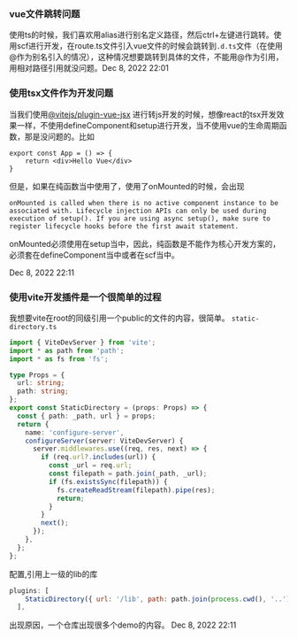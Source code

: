### vue文件跳转问题

使用ts的时候，我们喜欢用alias进行别名定义路径，然后ctrl+左键进行跳转。使用scf进行开发，在route.ts文件引入vue文件的时候会跳转到`.d.ts`文件（在使用@作为别名引入的情况），这种情况想要跳转到具体的文件，不能用@作为引用，用相对路径引用就没问题。Dec 8, 2022 22:01

### 使用tsx文件作为开发问题

当我们使用[@vitejs/plugin-vue-jsx](https://github.com/vitejs/vite/tree/main/packages/plugin-vue-jsx) 进行转js开发的时候，想像react的tsx开发效果一样，不使用defineComponent和setup进行开发，当不使用vue的生命周期函数，那是没问题的。比如
```vue
export const App = () => {
	return <div>Hello Vue</div>
}
```
但是，如果在纯函数当中使用了，使用了onMounted的时候，会出现
```
onMounted is called when there is no active component instance to be associated with. Lifecycle injection APIs can only be used during execution of setup(). If you are using async setup(), make sure to register lifecycle hooks before the first await statement.
```
onMounted必须使用在setup当中，因此，纯函数是不能作为核心开发方案的，必须套在defineComponent当中或者在scf当中。

Dec 8, 2022 22:11


### 使用vite开发插件是一个很简单的过程
我想要vite在root的同级引用一个public的文件的内容，很简单。
`static-directory.ts`
```ts
import { ViteDevServer } from 'vite';
import * as path from 'path';
import * as fs from 'fs';

type Props = {
  url: string;
  path: string;
};
export const StaticDirectory = (props: Props) => {
  const { path: _path, url } = props;
  return {
    name: 'configure-server',
    configureServer(server: ViteDevServer) {
      server.middlewares.use((req, res, next) => {
        if (req.url?.includes(url)) {
          const _url = req.url;
          const filepath = path.join(_path, _url);
          if (fs.existsSync(filepath)) {
            fs.createReadStream(filepath).pipe(res);
            return;
          }
        }
        next();
      });
    },
  };
};
```

配置,引用上一级的lib的库
```js
plugins: [
    StaticDirectory({ url: '/lib', path: path.join(process.cwd(), '..') }),
  ],
```
出现原因，一个仓库出现很多个demo的内容。
Dec 8, 2022 22:11

